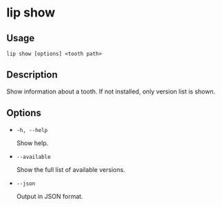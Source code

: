# lip show

## Usage

```shell
lip show [options] <tooth path>
```

## Description

Show information about a tooth. If not installed, only version list is shown.

## Options

- `-h, --help`

  Show help.

- `--available`

  Show the full list of available versions.

- `--json`
  
  Output in JSON format.
